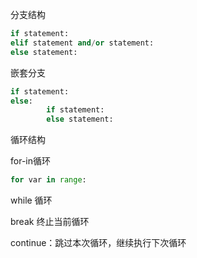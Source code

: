   

分支结构

```Python
if statement:
elif statement and/or statement:
else statement:
```

嵌套分支

```Python
if statement:
else:
		if statement:
		else statement:
```

循环结构

for-in循环

```Python
for var in range:
```

while 循环

break 终止当前循环

continue：跳过本次循环，继续执行下次循环